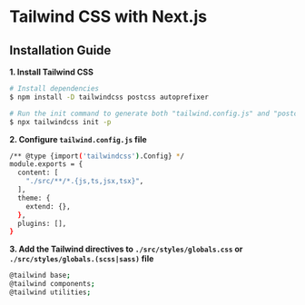# Tailwind CSS with Next.js

## Installation Guide

**1. Install Tailwind CSS**

```bash
# Install dependencies
$ npm install -D tailwindcss postcss autoprefixer

# Run the init command to generate both "tailwind.config.js" and "postcss.config.js
$ npx tailwindcss init -p
```

**2. Configure `tailwind.config.js` file**

```bash
/** @type {import('tailwindcss').Config} */
module.exports = {
  content: [
    "./src/**/*.{js,ts,jsx,tsx}",
  ],
  theme: {
    extend: {},
  },
  plugins: [],
}
```

**3. Add the Tailwind directives to `./src/styles/globals.css` or `./src/styles/globals.(scss|sass)` file**

```bash
@tailwind base;
@tailwind components;
@tailwind utilities;
```
